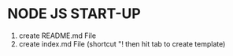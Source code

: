 # NODE JS START-UP
1. create README.md File
2. create index.md File (shortcut "! then hit tab to create template)
